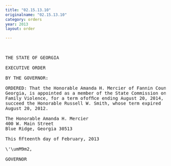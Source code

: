 ```yaml
---
title: "02.15.13.10"
originalname: "02.15.13.10"
category: orders
year: 2013
layout: order

---
```

<pre>
 

THE STATE OF GEORGIA

EXECUTIVE ORDER

BY THE GOVERNOR:

ORDERED: That the Honorable Amanda H. Mercier of Fannin County,
Georgia, is appointed as a member of the State Commission on
Family Violence, for a term ofofﬁce ending August 20, 2014, to
succeed the Honorable Russell W. Smith, whose term expired
August 20, 2012.

The Honorable Amanda H. Mercier
400 W. Main Street
Blue Ridge, Georgia 30513

This ﬁfteenth day of February, 2013

\'\umM9m2,

GOVERNOR

</pre>
